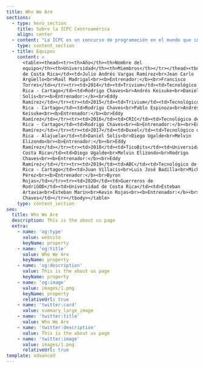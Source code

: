 ```yaml
---
title: Who We Are
sections:
  - type: hero_section
    title: Sobre la ICPC Centroamérica
    align: center
  - content: "La ICPC es un concurso de programación en el mundo que incluye 111 países y 3100 universidades para el año 2020, abierto a todo estudiante universitario menor o igual de 23 años.\n\nLa ICPC traza sus orígenes a 1970 cuando la primera competencia fue organizada por pioneros del Capítulo Alpha de la Sociedad de Honor de Ciencias de la Computación UPE. La iniciativa se esparció rápidamente dentro de los Estados Unidos y Canadá como un programa innovador para motivar ambición, aptitud para resolver problemas e incrementar las oportunidades de los estudiantes más fuertes en el campo de la computación.\n\nCon el paso del tiempo, el concurso se convirtió en una competencia de múltiples categorías con la primera ronda del campeonato llevada a cabo en 1977. Desde entonces, el concurso ha evolucionado en un esfuerzo colaborativo internacional de universidades que organizan competencias regionales que permiten a sus equipos avanzar a la ronda anual del campeonato mundial, la Final Mundial de la ICPC.\n\nEn el año 2005 Centroamérica concursa por primera vez, enviando un equipo a México, donde se encontraba la región de México y Centroamérica. Se continuó enviando un equipo por 6 años hasta que se interrumpió el proceso. Las universidades que participaron en este período fueron el Tecnológico de Costa Rica y la Universidad de Costa Rica.\n\nEn el año 2012, la UCR organiza un torneo nacional de programación denominado Símbolo, el cual imitaba el proceso de la ICPC. En el 2013, dos equipos ganadores de Símbolo, de la Universidad Nacional y del TEC participaron en el Tec de Monterrey volviendo así, Costa Rica a participar en la ICPC. Ocurrió lo mismo en el 2014.\_\n\nPara el año 2015, la sede Interuniversitaria de Alajuela se convirtió en la primera sede oficial de la ICPC para la región México y Centroamérica, fuera de México. Estuvo a cargo del Tecnológico de Costa Rica y se nombró director de sede al entrenador de los equipos que habían participado en 2013 y 2014, el profesor Eddy Ramírez.\n\nDesde entonces, de manera ininterrumpida se ha celebrado en esta sede la regional de ICPC de Latinoamérica y a partir de 2017 la Universidad Centroamericana José Simeón Cañas, en El Salvador ha sido la segunda sede centroamericana. Donde han participado equipos de Costa Rica, El Salvador, Guatemala y Nicaragua.\n\nEn el año 2018, Centroamérica fue promovida a región, independizando el puesto de México, lo que garantiza que se cuenta con al menos una plaza en la final mundial o la etapa posterior siguiente, para el equipo campeón de la regional centroamericana según el sistema de clasificación vigente hasta 2020.\n\nEn el año 2020, desde la coordinación centroamericana de la ICPC, se realizaron diversas actividades como parte de los compromisos adquiridos desde y en la final mundial del 2018 y 2019. Este año, la eliminatoria Regional de Centroamérica, se realiza de forma simultánea con México y es llamada *Gran Premio de México & Centroamérica*, la cual forma parte de los concursos de programación competitiva.\n"
    type: content_section
  - title: Equipos
    content: >
      <table><thead><tr><th>Año</th><th>Nombre del
      equipo</th><th>Universidad</th><th>Miembros</th></tr></thead><tbody><tr><td>2013</td><td>dirtyBit</td><td>Tecnológico
      de Costa Rica</td><td>Julio Andrés Vargas Ramírez<br>Jean Carlo
      Argüello<br>Raúl Madrigal<br><b>Entrenador:</b><br>Francisco
      Torres</td></tr><tr><td>2014</td><td>Trivium</td><td>Tecnológico de Costa
      Rica - Cartago</td><td>Rodrigo Chaves<br>Andrés Keisuke<br>Daniel
      Solís<br><b>Entrenador:</b><br>Eddy
      Ramírez</td></tr><tr><td>2015</td><td>Trivium</td><td>Tecnológico de Costa
      Rica - Cartago</td><td>Rodrigo Chaves<br>Pablo Espinoza<br>Andrés
      Keisuke<br><b>Entrenador:</b><br>Eddy
      Ramírez</td></tr><tr><td>2016</td><td>CRIC</td><td>Tecnológico de Costa
      Rica - Cartago</td><td>Rodrigo Chaves<br><b>Entrenador:</b><br>Eddy
      Ramírez</td></tr><tr><td>2017</td><td>Duxel</td><td>Tecnológico de Costa
      Rica - Alajuela</td><td>Daniel Solís<br>Diego Ugalde<br>Melvin
      Elizondo<br><b>Entrenador:</b><br>Eddy
      Ramírez</td></tr><tr><td>2018</td><td>TicoBits</td><td>Universidad de
      Costa Rica</td><td>Diego Ugalde<br>Melvin Elizondo<br>Rodrigo
      Chaves<br><b>Entrenador:</b><br>Eddy
      Ramírez</td></tr><tr><td>2019</td><td>ABC</td><td>Tecnológico de Costa
      Rica - Cartago</td><td>Juan Villacís<br>Luis José Badilla<br>Michael
      Pérez<br><b>Entrenador:</b><br>Byron
      Rojas</td></tr><tr><td>2020</td><td>Guerreros de
      RodriGOD</td><td>Universidad de Costa Rica</td><td>Esteban
      Artavia<br>Esteban Marín<br>Kevin Rojas<br><b>Entrenador:</b><br>Rodrigo
      Chaves</td></tr></tbody></table>
    type: content_section
seo:
  title: Who We Are
  description: This is the about us page
  extra:
    - name: 'og:type'
      value: website
      keyName: property
    - name: 'og:title'
      value: Who We Are
      keyName: property
    - name: 'og:description'
      value: This is the about us page
      keyName: property
    - name: 'og:image'
      value: images/1.png
      keyName: property
      relativeUrl: true
    - name: 'twitter:card'
      value: summary_large_image
    - name: 'twitter:title'
      value: Who We Are
    - name: 'twitter:description'
      value: This is the about us page
    - name: 'twitter:image'
      value: images/1.png
      relativeUrl: true
template: advanced
---
```


